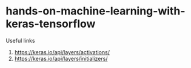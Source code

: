 # hands-on-machine-learning-with-keras-tensorflow

Useful links

1. https://keras.io/api/layers/activations/
2. https://keras.io/api/layers/initializers/